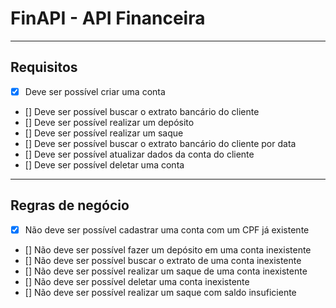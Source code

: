 # FinAPI - API Financeira

---

## Requisitos

- [x] Deve ser possível criar uma conta
- [] Deve ser possível buscar o extrato bancário do cliente
- [] Deve ser possível realizar um depósito
- [] Deve ser possível realizar um saque
- [] Deve ser possível buscar o extrato bancário do cliente por data
- [] Deve ser possível atualizar dados da conta do cliente
- [] Deve ser possível deletar uma conta

---

## Regras de negócio

- [x] Não deve ser possível cadastrar uma conta com um CPF já existente
- [] Não deve ser possível fazer um depósito em uma conta inexistente
- [] Não deve ser possível buscar o extrato de uma conta inexistente
- [] Não deve ser possível realizar um saque de uma conta inexistente
- [] Não deve ser possível deletar uma conta inexistente
- [] Não deve ser possível realizar um saque com saldo insuficiente